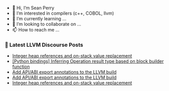 - 👋 Hi, I’m Sean Perry
- 👀 I’m interested in compilers (c++, COBOL, llvm)
- 🌱 I’m currently learning ...
- 💞️ I’m looking to collaborate on ...
- 📫 How to reach me ...

<!---
s66perry/s66perry is a ✨ special ✨ repository because its `README.md` (this file) appears on your GitHub profile.
You can click the Preview link to take a look at your changes.
--->
### 📕 Latest LLVM Discourse Posts

<!-- DISCOURSE-LLVM:START -->
- [Integer heap references and on-stack value replacement](https://discourse.llvm.org/t/integer-heap-references-and-on-stack-value-replacement/61526#post_2)
- [[Python bindings] Inferring Operation result type based on block builder function](https://discourse.llvm.org/t/python-bindings-inferring-operation-result-type-based-on-block-builder-function/61363#post_19)
- [Add API/ABI export annotations to the LLVM build](https://discourse.llvm.org/t/add-api-abi-export-annotations-to-the-llvm-build/61300#post_3)
- [Add API/ABI export annotations to the LLVM build](https://discourse.llvm.org/t/add-api-abi-export-annotations-to-the-llvm-build/61300#post_2)
- [Integer heap references and on-stack value replacement](https://discourse.llvm.org/t/integer-heap-references-and-on-stack-value-replacement/61526#post_1)
<!-- DISCOURSE-LLVM:END -->
